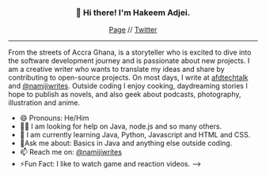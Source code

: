<h3 align="center">👋 Hi there! I'm Hakeem Adjei. </h3>
<p align="center">
 <a href="https://namiji.disha.page"> Page</a> //
  <a href="https://twitter.com/namijiwrites">Twitter</a>
 </p>
 
---
 From the streets of Accra Ghana, is a storyteller who is excited to dive into the software development journey and is passionate about new projects. 
 I am a creative writer who wants to translate my ideas and share by contributing to open-source projects. 
 On most days, I write at [afdtechtalk](afd-techtalk.com) and [@namijiwrites](https://medium.com/@namijiwrites).
 Outside coding I enjoy cooking, daydreaming stories I hope to publish as novels, and also geek about podcasts, photography, illustration and anime. 

- 😄 Pronouns: He/Him
- 🙏🏾 I am looking for help on Java, node.js and so many others.
- 🧐 I am currently learning Java, Python, Javascript and HTML and CSS.
- 💬Ask me about: Basics in Java and anything else outside coding.
- 📫 Reach me on: [@namijiwrites](https://twitter.com/namijiwrites)
- ⚡Fun Fact: I like to watch game and reaction videos.
-->
